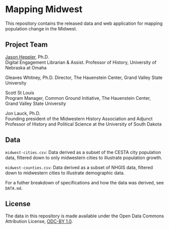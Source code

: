 # Mapping Midwest

This repository contains the released data and web application for mapping population change in the Midwest. 

## Project Team

[Jason Heppler](http://jasonheppler.org), Ph.D.  
Digital Engagement Librarian & Assist. Professor of History, University of Nebraska at Omaha

Gleaves Whitney, Ph.D. 
Director, The Hauenstein Center, Grand Valley State University

Scott St Louis  
Program Manager, Common Ground Initiative, The Hauenstein Center, Grand Valley State University

Jon Lauck, Ph.D.  
Founding president of the Midwestern History Association and Adjunct Professor of History and Political Science at the University of South Dakota

## Data

`midwest-cities.csv`: Data derived as a subset of the CESTA city population data, filtered down to only midwestern cities to illustrate population growth.

`midwest-counties.csv`: Data derived as a subset of NHGIS data, filtered down to midwestern cities to illustrate demographic data.

For a futher breakdown of specifications and how the data was derived, see `DATA.md`.

## License

The data in this repository is made available under the Open Data Commons Attribution License, [ODC-BY 1.0](http://opendatacommons.org/licenses/by/summary/).
